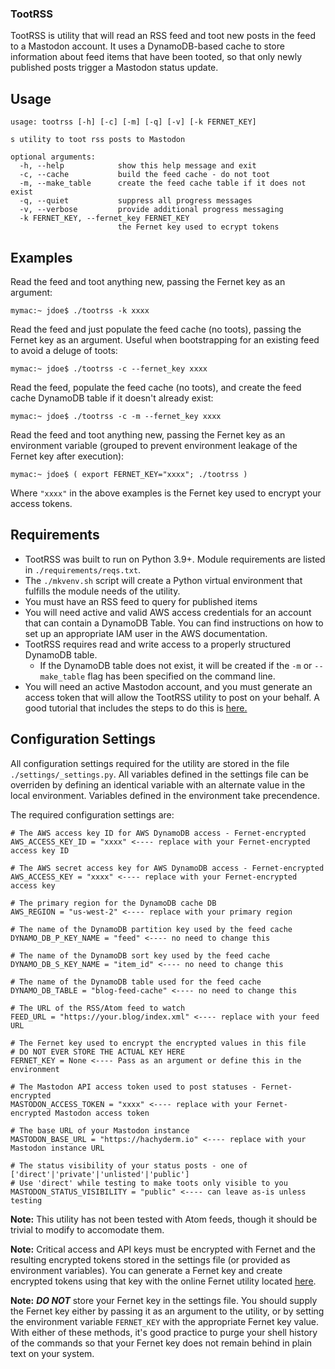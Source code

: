### TootRSS

TootRSS is utility that will read an RSS feed and toot new posts in the feed to a Mastodon account. It uses a DynamoDB-based cache to store information about feed items that have been tooted, so that only newly published posts trigger a Mastodon status update.

## Usage
```
usage: tootrss [-h] [-c] [-m] [-q] [-v] [-k FERNET_KEY]

s utility to toot rss posts to Mastodon

optional arguments:
  -h, --help            show this help message and exit
  -c, --cache           build the feed cache - do not toot
  -m, --make_table      create the feed cache table if it does not exist
  -q, --quiet           suppress all progress messages
  -v, --verbose         provide additional progress messaging
  -k FERNET_KEY, --fernet_key FERNET_KEY
                        the Fernet key used to ecrypt tokens
```

## Examples

Read the feed and toot anything new, passing the Fernet key as an argument:
```
mymac:~ jdoe$ ./tootrss -k xxxx
```
Read the feed and just populate the feed cache (no toots), passing the Fernet key as an argument. Useful when bootstrapping for an existing feed to avoid a deluge of toots:
```
mymac:~ jdoe$ ./tootrss -c --fernet_key xxxx
```
Read the feed, populate the feed cache (no toots), and create the feed cache DynamoDB table if it doesn't already exist:
```
mymac:~ jdoe$ ./tootrss -c -m --fernet_key xxxx
```
Read the feed and toot anything new, passing the Fernet key as an environment variable (grouped to prevent environment leakage of the Fernet key after execution):
```
mymac:~ jdoe$ ( export FERNET_KEY="xxxx"; ./tootrss )
```
Where `"xxxx"` in the above examples is the Fernet key used to encrypt your access tokens.

## Requirements
* TootRSS was built to run on Python 3.9+. Module requirements are listed in `./requirements/reqs.txt`.
* The `./mkvenv.sh` script will create a Python virtual environment that fulfills the module needs of the utility.
* You must have an RSS feed to query for published items
* You will need active and valid AWS access credentials for an account that can contain a DynamoDB Table. You can find instructions on how to set up an appropriate IAM user in the AWS documentation.
* TootRSS requires read and write access to a properly structured DynamoDB table.
  * If the DynamoDB table does not exist, it will be created if the `-m` or `--make_table` flag has been specified on the command line.
* You will need an active Mastodon account, and you must generate an access token that will allow the TootRSS utility to post on your behalf. A good tutorial that includes the steps to do this is [here.](https://medium.com/@martin.heinz/getting-started-with-mastodon-api-in-python-9f105309ed43)
## Configuration Settings

All configuration settings required for the utility are stored in the file `./settings/_settings.py`. All variables defined in the settings file can be overriden by defining an identical variable with an alternate value in the local environment. Variables defined in the environment take precendence.

The required configuration settings are:

```
# The AWS access key ID for AWS DynamoDB access - Fernet-encrypted
AWS_ACCESS_KEY_ID = "xxxx" <---- replace with your Fernet-encrypted access key ID

# The AWS secret access key for AWS DynamoDB access - Fernet-encrypted
AWS_ACCESS_KEY = "xxxx" <---- replace with your Fernet-encrypted access key

# The primary region for the DynamoDB cache DB
AWS_REGION = "us-west-2" <---- replace with your primary region

# The name of the DynamoDB partition key used by the feed cache
DYNAMO_DB_P_KEY_NAME = "feed" <---- no need to change this

# The name of the DynamoDB sort key used by the feed cache
DYNAMO_DB_S_KEY_NAME = "item_id" <---- no need to change this

# The name of the DynamoDB table used for the feed cache
DYNAMO_DB_TABLE = "blog-feed-cache" <---- no need to change this

# The URL of the RSS/Atom feed to watch
FEED_URL = "https://your.blog/index.xml" <---- replace with your feed URL

# The Fernet key used to encrypt the encrypted values in this file
# DO NOT EVER STORE THE ACTUAL KEY HERE
FERNET_KEY = None <---- Pass as an argument or define this in the environment

# The Mastodon API access token used to post statuses - Fernet-encrypted
MASTODON_ACCESS_TOKEN = "xxxx" <---- replace with your Fernet-encrypted Mastodon access token

# The base URL of your Mastodon instance
MASTODON_BASE_URL = "https://hachyderm.io" <---- replace with your Mastodon instance URL

# The status visibility of your status posts - one of ['direct'|'private'|'unlisted'|'public']
# Use 'direct' while testing to make toots only visible to you
MASTODON_STATUS_VISIBILITY = "public" <---- can leave as-is unless testing
```

**Note:** This utility has not been tested with Atom feeds, though it should be trivial to modify to accomodate them.

**Note:** Critical access and API keys must be encrypted with Fernet and the resulting encrypted tokens stored in the settings file (or provided as environment variables). You can generate a Fernet key and create encrypted tokens using that key with the online Fernet utility located [here](https://8gwifi.org/fernet.jsp).
 
**Note:** _**DO NOT**_ store your Fernet key in the settings file. You should supply the Fernet key either by passing it as an argument to the utility, or by setting the environment variable `FERNET_KEY` with the appropriate Fernet key value. With either of these methods, it's good practice to purge your shell history of the commands so that your Fernet key does not remain behind in plain text on your system.
